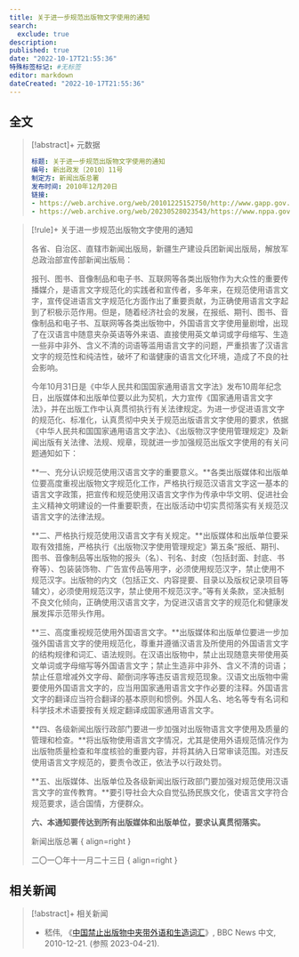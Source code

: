 ```yaml
---
title: 关于进一步规范出版物文字使用的通知
search:
  exclude: true
description:
published: true
date: "2022-10-17T21:55:36"
特殊标签标记: #无标签
editor: markdown
dateCreated: "2022-10-17T21:55:36"
---
```


## 全文

> [!abstract]+ 元数据
>
> ```yaml
> 标题: 关于进一步规范出版物文字使用的通知
> 编号: 新出政发〔2010〕11号
> 制定方: 新闻出版总署
> 发布时间: 2010年12月20日
> 链接:
> - https://web.archive.org/web/20101225152750/http://www.gapp.gov.cn/cms/html/21/508/201012/708310.html
> - https://web.archive.org/web/20230528023543/https://www.nppa.gov.cn/nppa/contents/312/23756.shtml
> ```

> [!rule]+ 关于进一步规范出版物文字使用的通知
>
> 各省、自治区、直辖市新闻出版局，新疆生产建设兵团新闻出版局，解放军总政治部宣传部新闻出版局：
>
> 报刊、图书、音像制品和电子书、互联网等各类出版物作为大众性的重要传播媒介，是语言文字规范化的实践者和宣传者，多年来，在规范使用语言文字，宣传促进语言文字规范化方面作出了重要贡献，为正确使用语言文字起到了积极示范作用。但是，随着经济社会的发展，在报纸、期刊、图书、音像制品和电子书、互联网等各类出版物中，外国语言文字使用量剧增，出现了在汉语言中随意夹杂英语等外来语、直接使用英文单词或字母缩写、生造一些非中非外、含义不清的词语等滥用语言文字的问题，严重损害了汉语言文字的规范性和纯洁性，破坏了和谐健康的语言文化环境，造成了不良的社会影响。
>
> 今年10月31日是《中华人民共和国国家通用语言文字法》发布10周年纪念日，出版媒体和出版单位要以此为契机，大力宣传《国家通用语言文字法》，并在出版工作中认真贯彻执行有关法律规定。为进一步促进语言文字的规范化、标准化，认真贯彻中央关于规范出版语言文字使用的要求，依据《中华人民共和国国家通用语言文字法》、《出版物汉字使用管理规定》及新闻出版有关法律、法规、规章，现就进一步加强规范出版文字使用的有关问题通知如下：
>
> **一、充分认识规范使用汉语言文字的重要意义。**各类出版媒体和出版单位要高度重视出版物文字规范化工作，严格执行规范汉语言文字这一基本的语言文字政策，把宣传和规范使用汉语言文字作为传承中华文明、促进社会主义精神文明建设的一件重要职责，在出版活动中切实贯彻落实有关规范汉语言文字的法律法规。
>
> **二、严格执行规范使用汉语言文字有关规定。**出版媒体和出版单位要采取有效措施，严格执行《出版物汉字使用管理规定》第五条“报纸、期刊、图书、音像制品等出版物的报头（名）、刊名、封皮（包括封面、封底、书脊等）、包装装饰物、广告宣传品等用字，必须使用规范汉字，禁止使用不规范汉字。出版物的内文（包括正文、内容提要、目录以及版权记录项目等辅文），必须使用规范汉字，禁止使用不规范汉字。”等有关条款，坚决抵制不良文化倾向，正确使用汉语言文字，为促进汉语言文字的规范化和健康发展发挥示范带头作用。
>
> **三、高度重视规范使用外国语言文字。**出版媒体和出版单位要进一步加强外国语言文字的使用规范化，尊重并遵循汉语言及所使用的外国语言文字的结构规律和词汇、语法规则。在汉语出版物中，禁止出现随意夹带使用英文单词或字母缩写等外国语言文字；禁止生造非中非外、含义不清的词语；禁止任意增减外文字母、颠倒词序等违反语言规范现象。汉语文出版物中需要使用外国语言文字的，应当用国家通用语言文字作必要的注释。外国语言文字的翻译应当符合翻译的基本原则和惯例。外国人名、地名等专有名词和科学技术术语要按有关规定翻译成国家通用语言文字。
>
> **四、各级新闻出版行政部门要进一步加强对出版物语言文字使用及质量的管理和检查。**将出版物使用语言文字情况，尤其是使用外语规范情况作为出版物质量检查和年度核验的重要内容，并将其纳入日常审读范围。对违反使用语言文字规范的，要责令改正，依法予以行政处罚。
>
> **五、出版媒体、出版单位及各级新闻出版行政部门要加强对规范使用汉语言文字的宣传教育。**要引导社会大众自觉弘扬民族文化，使语言文字符合规范要求，适合国情，方便群众。
>
> **六、本通知要传达到所有出版媒体和出版单位，要求认真贯彻落实。**
>
> 新闻出版总署
> { align=right }
>
> 二〇一〇年十一月二十三日
> { align=right }

## 相关新闻

> [!abstract]+ 相关新闻
>
> +   嵇伟, 《[中国禁止出版物中夹带外语和生造词汇](https://www.bbc.com/zhongwen/simp/china/2010/12/101221_chinese_language)》, BBC News 中文, 2010-12-21. (参照 2023-04-21).
